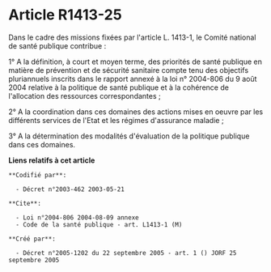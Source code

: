 # Article R1413-25

Dans le cadre des missions fixées par l'article L. 1413-1, le Comité national de santé publique contribue :

1° A la définition, à court et moyen terme, des priorités de santé publique en matière de prévention et de sécurité sanitaire
compte tenu des objectifs pluriannuels inscrits dans le rapport annexé à la loi n° 2004-806 du 9 août 2004 relative à la
politique de santé publique et à la cohérence de l'allocation des ressources correspondantes ;

2° A la coordination dans ces domaines des actions mises en oeuvre par les différents services de l'Etat et les régimes
d'assurance maladie ;

3° A la détermination des modalités d'évaluation de la politique publique dans ces domaines.

**Liens relatifs à cet article**

	**Codifié par**:

	  - Décret n°2003-462 2003-05-21

	**Cite**:

	  - Loi n°2004-806 2004-08-09 annexe
	  - Code de la santé publique - art. L1413-1 (M)

	**Créé par**:

	  - Décret n°2005-1202 du 22 septembre 2005 - art. 1 () JORF 25 septembre 2005
